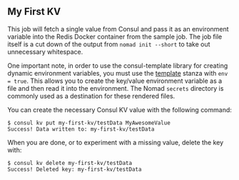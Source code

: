 [template]:https://www.nomadproject.io/docs/job-specification/template.html#environment-variables
## My First KV

This job will fetch a single value from Consul and pass it as an environment
variable into the Redis Docker container from the sample job.  The job file
itself is a cut down of the output from `nomad init --short` to take out
unnecessary whitespace.

One important note, in order to use the consul-template library for creating
dynamic environment variables, you must use the [template] stanza with 
`env = true`.  This allows you to create the key/value environment variable as a
file and then read it into the environment.  The Nomad `secrets` directory is
commonly used as a destination for these rendered files.

You can create the necessary Consul KV value with the following command:

```
$ consul kv put my-first-kv/testData MyAwesomeValue
Success! Data written to: my-first-kv/testData
```

When you are done, or to experiment with a missing value, delete the key with:

```
$ consul kv delete my-first-kv/testData
Success! Deleted key: my-first-kv/testData
```

